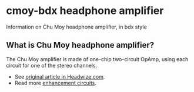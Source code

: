 # cmoy-bdx headphone amplifier

Information on Chu Moy headphone amplifier, in bdx style

## What is Chu Moy headphone amplifier?

The Chu Moy amplifier is made of one-chip two-circuit OpAmp, using each circuit for one of the stereo channels.

* See [original article in Headwize.com](http://headwize.com/?page_id=707).
* Read more [enhancement circuits](http://headwize.com/?page_id=147).
